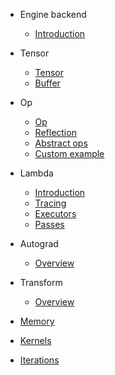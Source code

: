 - Engine backend
  - [Introduction](engine/)

- Tensor

  - [Tensor](engine/tensor/)
  - [Buffer](engine/tensor/buffer)

- Op

  - [Op](engine/op/)
  - [Reflection](engine/op/reflection)
  - [Abstract ops](engine/op/abstract)
  - [Custom example](engine/op/example)

- Lambda

  - [Introduction](engine/lambda/)
  - [Tracing](engine/lambda/tracing)
  - [Executors](engine/lambda/executors)
  - [Passes](engine/lambda/passes)

- Autograd
  - [Overview](engine/autograd/)

- Transform
  - [Overview](engine/transform/)

- [Memory](./memory)
- [Kernels](./kernels/)
- [Iterations](./iterations/)
